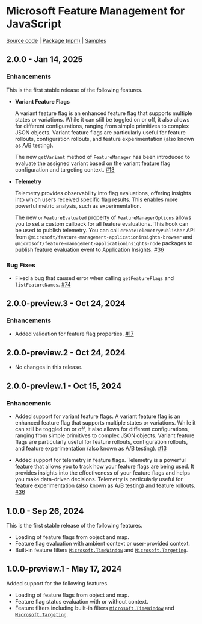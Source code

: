 # Microsoft Feature Management for JavaScript

[Source code][source_code] | [Package (npm)][package] | [Samples][samples]

## 2.0.0 - Jan 14, 2025

### Enhancements

This is the first stable release of the following features.

* __Variant Feature Flags__

  A variant feature flag is an enhanced feature flag that supports multiple states or variations. While it can still be toggled on or off, it also allows for different configurations, ranging from simple primitives to complex JSON objects. Variant feature flags are particularly useful for feature rollouts, configuration rollouts, and feature experimentation (also known as A/B testing).

  The new `getVariant` method of `FeatureManager` has been introduced to evaluate the assigned variant based on the variant feature flag configuration and targeting context. [#13](https://github.com/microsoft/FeatureManagement-JavaScript/pull/13)

* __Telemetry__

  Telemetry provides observability into flag evaluations, offering insights into which users received specific flag results. This enables more powerful metric analysis, such as experimentation.
  
  The new `onFeatureEvaluated` property of `FeatureManagerOptions` allows you to set a custom callback for all feature evaluations. This hook can be used to publish telemetry. You can call `createTelemetryPublisher` API from `@microsoft/feature-management-applicationinsights-browser` and `@microsoft/feature-management-applicationinsights-node` packages to publish feature evaluation event to Application Insights. [#36](https://github.com/microsoft/FeatureManagement-JavaScript/pull/36)

### Bug Fixes

* Fixed a bug that caused error when calling `getFeatureFlags` and `listFeatureNames`. [#74](https://github.com/microsoft/FeatureManagement-JavaScript/issues/74)

## 2.0.0-preview.3 - Oct 24, 2024

### Enhancements

* Added validation for feature flag properties. [#17](https://github.com/microsoft/FeatureManagement-JavaScript/pull/17)

## 2.0.0-preview.2 - Oct 24, 2024

* No changes in this release.

## 2.0.0-preview.1 - Oct 15, 2024

### Enhancements

* Added support for variant feature flags. A variant feature flag is an enhanced feature flag that supports multiple states or variations. While it can still be toggled on or off, it also allows for different configurations, ranging from simple primitives to complex JSON objects. Variant feature flags are particularly useful for feature rollouts, configuration rollouts, and feature experimentation (also known as A/B testing). [#13](https://github.com/microsoft/FeatureManagement-JavaScript/pull/13)

* Added support for telemetry in feature flags. Telemetry is a powerful feature that allows you to track how your feature flags are being used. It provides insights into the effectiveness of your feature flags and helps you make data-driven decisions. Telemetry is particularly useful for feature experimentation (also known as A/B testing) and feature rollouts. [#36](https://github.com/microsoft/FeatureManagement-JavaScript/pull/36)

## 1.0.0 - Sep 26, 2024

This is the first stable release of the following features.
- Loading of feature flags from object and map.
- Feature flag evaluation with ambient context or user-provided context.
- Built-in feature filters [`Microsoft.TimeWindow`](https://github.com/microsoft/FeatureManagement/blob/main/Schema/FeatureFilters/Microsoft.TimeWindow.v1.0.0.schema.json) and [`Microsoft.Targeting`](https://github.com/microsoft/FeatureManagement/blob/main/Schema/FeatureFilters/Microsoft.Targeting.v1.0.0.schema.json).

## 1.0.0-preview.1 - May 17, 2024

Added support for the following features.
- Loading of feature flags from object and map.
- Feature flag status evaluation with or without context.
- Feature filters including built-in filters [`Microsoft.TimeWindow`](https://github.com/microsoft/FeatureManagement/blob/main/Schema/FeatureFilters/Microsoft.TimeWindow.v1.0.0.schema.json) and [`Microsoft.Targeting`](https://github.com/microsoft/FeatureManagement/blob/main/Schema/FeatureFilters/Microsoft.Targeting.v1.0.0.schema.json).

[package]: https://www.npmjs.com/package/@microsoft/feature-management
[samples]: https://github.com/microsoft/FeatureManagement-JavaScript/tree/main/examples
[source_code]: https://github.com/microsoft/FeatureManagement-JavaScript
